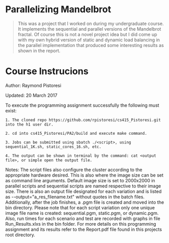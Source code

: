 # Parallelizing Mandelbrot

>This was a project that I worked on during my undergraduate course.
It implements the sequential and parallel versions of the Mandelbrot
fractal. Of course this is not a novel project idea but I did come up with my own hybrid version of static and dynamic load balancing in the parallel implementation that produced some interesting results as shown in the report.

# Course Instrucions

Author: Raymond Pistoresi

Updated: 20 March 2017

To execute the programming assignment successfully the following must exist:

    1. The cloned repo https://github.com/rpistoresi/cs415_Pistoresi.git into the h1 user dir.

    2. cd into cs415_Pistoresi/PA2/build and execute make command.

    3. Jobs can be submitted using sbatch ./<script>, using sequential_1K.sh, static_cores_16.sh, etc.

    4. The output can be shown in terminal by the command: cat <output file>, or simple open the output file.

Notes:
The script files also configure the cluster according to the appropriate hardware desired.
This is also where the image size can be set as command line arguments. Default image size 
is set to 2000x2000 in parallel scripts and sequential scripts are named respective to their image
size. There is also an output file designated for each variation and is listed as --output="a_res_filename.txt"
without quotes in the batch files. Additionally, after the job finishes, a .pgm file is created
and moved into the bin directory. Please note that for each script variation only one unique image file
name is created: sequential.pgm, static.pgm, or dynamic.pgm. Also, run times for each scenario and test are 
recorded with graphs in file Run_Results.xlxs in the bin folder. For more details on this programming 
assignment and its results refer to the Report.pdf file found in this projects root directory.